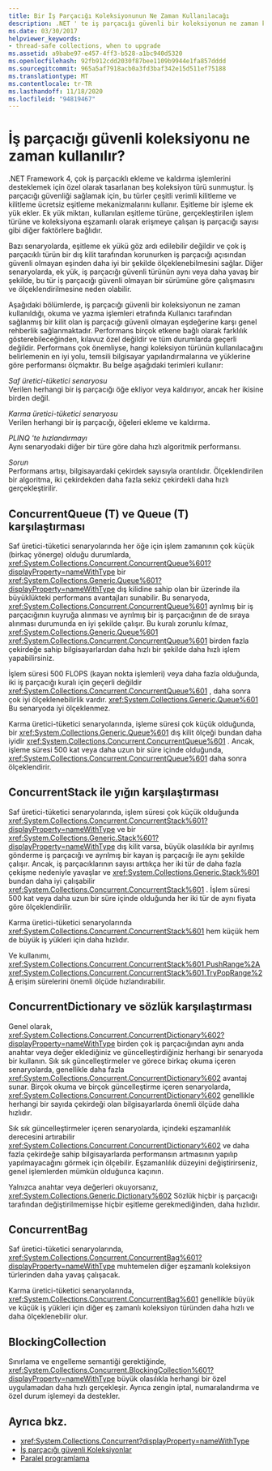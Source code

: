 ```yaml
---
title: Bir İş Parçacığı Koleksiyonunun Ne Zaman Kullanılacağı
description: .NET ' te iş parçacığı güvenli bir koleksiyonun ne zaman kullanılacağını öğrenin. Çok iş parçacıklı ekleme & kaldırma işlemlerini desteklemek için özel olarak tasarlanan 5 koleksiyon türü vardır.
ms.date: 03/30/2017
helpviewer_keywords:
- thread-safe collections, when to upgrade
ms.assetid: a9babe97-e457-4ff3-b528-a1bc940d5320
ms.openlocfilehash: 92fb912cdd2030f87bee1109b9944e1fa857dddd
ms.sourcegitcommit: 965a5af7918acb0a3fd3baf342e15d511ef75188
ms.translationtype: MT
ms.contentlocale: tr-TR
ms.lasthandoff: 11/18/2020
ms.locfileid: "94819467"
---
```

# <a name="when-to-use-a-thread-safe-collection"></a>İş parçacığı güvenli koleksiyonu ne zaman kullanılır?

.NET Framework 4, çok iş parçacıklı ekleme ve kaldırma işlemlerini desteklemek için özel olarak tasarlanan beş koleksiyon türü sunmuştur. İş parçacığı güvenliği sağlamak için, bu türler çeşitli verimli kilitleme ve kilitleme ücretsiz eşitleme mekanizmalarını kullanır. Eşitleme bir işleme ek yük ekler. Ek yük miktarı, kullanılan eşitleme türüne, gerçekleştirilen işlem türüne ve koleksiyona eşzamanlı olarak erişmeye çalışan iş parçacığı sayısı gibi diğer faktörlere bağlıdır.  
  
 Bazı senaryolarda, eşitleme ek yükü göz ardı edilebilir değildir ve çok iş parçacıklı türün bir dış kilit tarafından korunurken iş parçacığı açısından güvenli olmayan eşinden daha iyi bir şekilde ölçeklenebilmesini sağlar. Diğer senaryolarda, ek yük, iş parçacığı güvenli türünün aynı veya daha yavaş bir şekilde, bu tür iş parçacığı güvenli olmayan bir sürümüne göre çalışmasını ve ölçeklendirilmesine neden olabilir.  
  
 Aşağıdaki bölümlerde, iş parçacığı güvenli bir koleksiyonun ne zaman kullanıldığı, okuma ve yazma işlemleri etrafında Kullanıcı tarafından sağlanmış bir kilit olan iş parçacığı güvenli olmayan eşdeğerine karşı genel rehberlik sağlanmaktadır. Performans birçok etkene bağlı olarak farklılık gösterebileceğinden, kılavuz özel değildir ve tüm durumlarda geçerli değildir. Performans çok önemliyse, hangi koleksiyon türünün kullanılacağını belirlemenin en iyi yolu, temsili bilgisayar yapılandırmalarına ve yüklerine göre performansı ölçmaktır. Bu belge aşağıdaki terimleri kullanır:  
  
 *Saf üretici-tüketici senaryosu*\
 Verilen herhangi bir iş parçacığı öğe ekliyor veya kaldırıyor, ancak her ikisine birden değil.  
  
 *Karma üretici-tüketici senaryosu*\
 Verilen herhangi bir iş parçacığı, öğeleri ekleme ve kaldırma.  
  
 *PLINQ 'te hızlandırmayı*\
 Aynı senaryodaki diğer bir türe göre daha hızlı algoritmik performansı.  
  
 *Sorun*\
 Performans artışı, bilgisayardaki çekirdek sayısıyla orantılıdır. Ölçeklendirilen bir algoritma, iki çekirdekden daha fazla sekiz çekirdekli daha hızlı gerçekleştirilir.  
  
## <a name="concurrentqueuet-vs-queuet"></a>ConcurrentQueue (T) ve Queue (T) karşılaştırması  
 Saf üretici-tüketici senaryolarında her öğe için işlem zamanının çok küçük (birkaç yönerge) olduğu durumlarda, <xref:System.Collections.Concurrent.ConcurrentQueue%601?displayProperty=nameWithType> bir <xref:System.Collections.Generic.Queue%601?displayProperty=nameWithType> dış kilidine sahip olan bir üzerinde ila büyüklükteki performans avantajları sunabilir. Bu senaryoda, <xref:System.Collections.Concurrent.ConcurrentQueue%601> ayrılmış bir iş parçacığının kuyruğa alınması ve ayrılmış bir iş parçacığının de de sıraya alınması durumunda en iyi şekilde çalışır. Bu kuralı zorunlu kılmaz, <xref:System.Collections.Generic.Queue%601> <xref:System.Collections.Concurrent.ConcurrentQueue%601> birden fazla çekirdeğe sahip bilgisayarlardan daha hızlı bir şekilde daha hızlı işlem yapabilirsiniz.  
  
 İşlem süresi 500 FLOPS (kayan nokta işlemleri) veya daha fazla olduğunda, iki iş parçacığı kuralı için geçerli değildir <xref:System.Collections.Concurrent.ConcurrentQueue%601> , daha sonra çok iyi ölçeklenebilirlik vardır. <xref:System.Collections.Generic.Queue%601> Bu senaryoda iyi ölçeklenmez.  
  
 Karma üretici-tüketici senaryolarında, işleme süresi çok küçük olduğunda, bir <xref:System.Collections.Generic.Queue%601> dış kilit ölçeği bundan daha iyidir <xref:System.Collections.Concurrent.ConcurrentQueue%601> . Ancak, işleme süresi 500 kat veya daha uzun bir süre içinde olduğunda, <xref:System.Collections.Concurrent.ConcurrentQueue%601> daha sonra ölçeklendirir.  
  
## <a name="concurrentstack-vs-stack"></a>ConcurrentStack ile yığın karşılaştırması  
 Saf üretici-tüketici senaryolarında, işlem süresi çok küçük olduğunda <xref:System.Collections.Concurrent.ConcurrentStack%601?displayProperty=nameWithType> ve bir <xref:System.Collections.Generic.Stack%601?displayProperty=nameWithType> dış kilit varsa, büyük olasılıkla bir ayrılmış gönderme iş parçacığı ve ayrılmış bir kayan iş parçacığı ile aynı şekilde çalışır. Ancak, iş parçacıklarının sayısı arttıkça her iki tür de daha fazla çekişme nedeniyle yavaşlar ve <xref:System.Collections.Generic.Stack%601> bundan daha iyi çalışabilir <xref:System.Collections.Concurrent.ConcurrentStack%601> . İşlem süresi 500 kat veya daha uzun bir süre içinde olduğunda her iki tür de aynı fiyata göre ölçeklendirilir.  
  
 Karma üretici-tüketici senaryolarında <xref:System.Collections.Concurrent.ConcurrentStack%601> hem küçük hem de büyük iş yükleri için daha hızlıdır.  
  
 Ve kullanımı, <xref:System.Collections.Concurrent.ConcurrentStack%601.PushRange%2A> <xref:System.Collections.Concurrent.ConcurrentStack%601.TryPopRange%2A> erişim sürelerini önemli ölçüde hızlandırabilir.  
  
## <a name="concurrentdictionary-vs-dictionary"></a>ConcurrentDictionary ve sözlük karşılaştırması  
 Genel olarak, <xref:System.Collections.Concurrent.ConcurrentDictionary%602?displayProperty=nameWithType> birden çok iş parçacığından aynı anda anahtar veya değer eklediğiniz ve güncelleştirdiğiniz herhangi bir senaryoda bir kullanın. Sık sık güncelleştirmeler ve görece birkaç okuma içeren senaryolarda, genellikle daha fazla <xref:System.Collections.Concurrent.ConcurrentDictionary%602> avantaj sunar. Birçok okuma ve birçok güncelleştirme içeren senaryolarda, <xref:System.Collections.Concurrent.ConcurrentDictionary%602> genellikle herhangi bir sayıda çekirdeği olan bilgisayarlarda önemli ölçüde daha hızlıdır.  
  
 Sık sık güncelleştirmeler içeren senaryolarda, içindeki eşzamanlılık derecesini artırabilir <xref:System.Collections.Concurrent.ConcurrentDictionary%602> ve daha fazla çekirdeğe sahip bilgisayarlarda performansın artmasının yapılıp yapılmayacağını görmek için ölçebilir. Eşzamanlılık düzeyini değiştirirseniz, genel işlemlerden mümkün olduğunca kaçının.  
  
 Yalnızca anahtar veya değerleri okuyorsanız, <xref:System.Collections.Generic.Dictionary%602> Sözlük hiçbir iş parçacığı tarafından değiştirilmemişse hiçbir eşitleme gerekmediğinden, daha hızlıdır.  
  
## <a name="concurrentbag"></a>ConcurrentBag  
 Saf üretici-tüketici senaryolarında, <xref:System.Collections.Concurrent.ConcurrentBag%601?displayProperty=nameWithType> muhtemelen diğer eşzamanlı koleksiyon türlerinden daha yavaş çalışacak.  
  
 Karma üretici-tüketici senaryolarında, <xref:System.Collections.Concurrent.ConcurrentBag%601> genellikle büyük ve küçük iş yükleri için diğer eş zamanlı koleksiyon türünden daha hızlı ve daha ölçeklenebilir olur.  
  
## <a name="blockingcollection"></a>BlockingCollection  
 Sınırlama ve engelleme semantiği gerektiğinde, <xref:System.Collections.Concurrent.BlockingCollection%601?displayProperty=nameWithType> büyük olasılıkla herhangi bir özel uygulamadan daha hızlı gerçekleşir. Ayrıca zengin iptal, numaralandırma ve özel durum işlemeyi da destekler.  
  
## <a name="see-also"></a>Ayrıca bkz.

- <xref:System.Collections.Concurrent?displayProperty=nameWithType>
- [İş parçacığı güvenli Koleksiyonlar](index.md)
- [Paralel programlama](../../parallel-programming/index.md)
